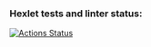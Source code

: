 ### Hexlet tests and linter status:
[![Actions Status](https://github.com/GapurEvloev/frontend-project-lvl1/workflows/hexlet-check/badge.svg)](https://github.com/GapurEvloev/frontend-project-lvl1/actions)